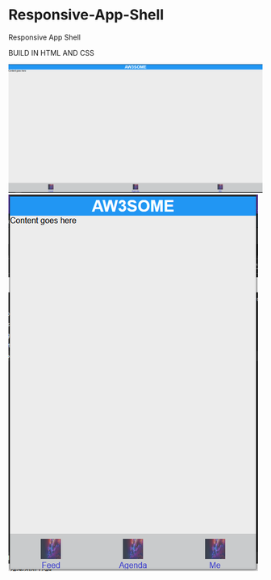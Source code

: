 # Responsive-App-Shell
Responsive App Shell
 
 BUILD IN HTML AND CSS


![](images/desktopSize.PNG)
![](images/mobileSize.PNG)
